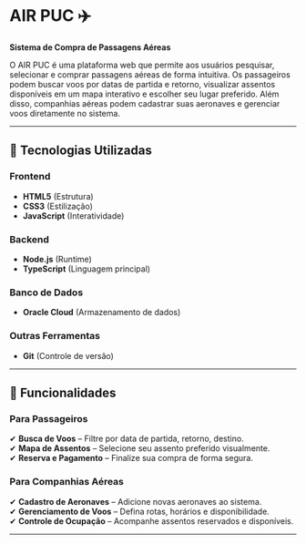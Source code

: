 # AIR PUC ✈️

**Sistema de Compra de Passagens Aéreas**

O AIR PUC é uma plataforma web que permite aos usuários pesquisar, selecionar e comprar passagens aéreas de forma intuitiva. Os passageiros podem buscar voos por datas de partida e retorno, visualizar assentos disponíveis em um mapa interativo e escolher seu lugar preferido. Além disso, companhias aéreas podem cadastrar suas aeronaves e gerenciar voos diretamente no sistema.

---

## 🔧 Tecnologias Utilizadas

### Frontend
- **HTML5** (Estrutura)
- **CSS3** (Estilização)
- **JavaScript** (Interatividade)

### Backend
- **Node.js** (Runtime)
- **TypeScript** (Linguagem principal)

### Banco de Dados
- **Oracle Cloud** (Armazenamento de dados)

### Outras Ferramentas
- **Git** (Controle de versão)

---

## 🚀 Funcionalidades

### Para Passageiros
✔ **Busca de Voos** – Filtre por data de partida, retorno, destino.  
✔ **Mapa de Assentos** – Selecione seu assento preferido visualmente.  
✔ **Reserva e Pagamento** – Finalize sua compra de forma segura.  

### Para Companhias Aéreas
✔ **Cadastro de Aeronaves** – Adicione novas aeronaves ao sistema.  
✔ **Gerenciamento de Voos** – Defina rotas, horários e disponibilidade.  
✔ **Controle de Ocupação** – Acompanhe assentos reservados e disponíveis.  

---
